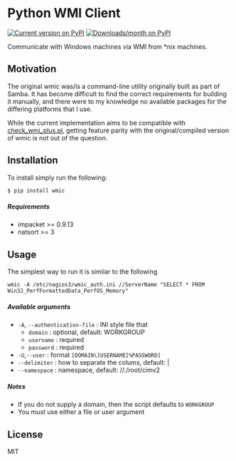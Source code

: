 Python WMI Client
=================

[![Current version on PyPI](http://img.shields.io/pypi/v/wmic.svg)](https://pypi.python.org/pypi/wmic)
[![Downloads/month on PyPI](http://img.shields.io/pypi/dm/wmic.svg)](https://pypi.python.org/pypi/wmic)

Communicate with Windows machines via WMI from *nix machines.

Motivation
----------

The original wmic was/is a command-line utility originally built as part of Samba. It has become difficult to find the
correct requirements for building it manually, and there were to my knowledge no available packages for the differing
platforms that I use.

While the current implementation aims to be compatible with [check_wmi_plus.pl](http://www.edcint.co.nz/checkwmiplus/), getting feature parity with the
original/compiled version of wmic is not out of the question.

Installation
------------

To install simply run the following:

```bash
$ pip install wmic
```

##### Requirements

* impacket >= 0.9.13
* natsort >= 3

Usage
-----

The simplest way to run it is similar to the following

```wmic -A /etc/nagios3/wmic_auth.ini //ServerName "SELECT * FROM Win32_PerfFormattedData_PerfOS_Memory"```

##### Available arguments

* ```-A```, ```--authentication-file``` : INI style file that
    * ```domain``` : optional, default: WORKGROUP
    * ```username``` : required
    * ```password``` : required
* ```-U```,```--user``` : format ```[DOMAIN\]USERNAME[%PASSWORD]```
* ```--delimiter``` : how to separate the colums, default: |
* ```--namespace``` : namespace, default: //./root/cimv2

##### Notes

* If you do not supply a domain, then the script defaults to ```WORKGROUP```
* You must use either a file or user argument

License
-------

MIT
